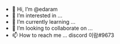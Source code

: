 - 👋 Hi, I’m @edaram
- 👀 I’m interested in ... 
- 🌱 I’m currently learning ...
- 💞️ I’m looking to collaborate on ...
- 📫 How to reach me ... discord 이람#9673

<!---
edaram/edaram is a ✨ special ✨ repository because its `README.md` (this file) appears on your GitHub profile.
You can click the Preview link to take a look at your changes.
--->
